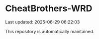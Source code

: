 # CheatBrothers-WRD

Last updated: 2025-06-29 06:22:03

This repository is automatically maintained.
